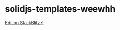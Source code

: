# solidjs-templates-weewhh

[Edit on StackBlitz ⚡️](https://stackblitz.com/edit/solidjs-templates-weewhh)
